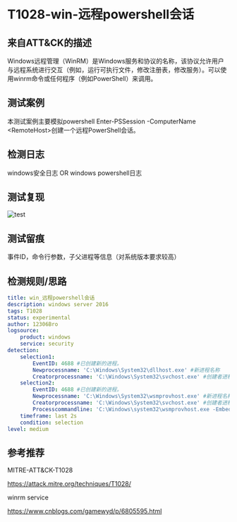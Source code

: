 # T1028-win-远程powershell会话

## 来自ATT&CK的描述

Windows远程管理（WinRM）是Windows服务和协议的名称，该协议允许用户与远程系统进行交互（例如，运行可执行文件，修改注册表，修改服务）。可以使用winrm命令或任何程序（例如PowerShell）来调用。

## 测试案例

本测试案例主要模拟powershell Enter-PSSession -ComputerName \<RemoteHost\>创建一个远程PowerShell会话。

## 检测日志

windows安全日志 OR windows powershell日志

## 测试复现

![test](https://s2.ax1x.com/2019/12/09/Q0npmd.png)

## 测试留痕

事件ID，命令行参数，子父进程等信息（对系统版本要求较高）

## 检测规则/思路

```yml
title: win_远程powershell会话
description: windows server 2016
tags: T1028
status: experimental
author: 12306Bro
logsource:
    product: windows
    service: security
detection:
    selection1:
        EventID: 4688 #已创建新的进程。
        Newprocessname: 'C:\Windows\System32\dllhost.exe' #新进程名称
        Creatorprocessname: 'C:\Windows\System32\svchost.exe' #创建者进程名称
    selection2:
        EventID: 4688 #已创建新的进程。
        Newprocessname: 'C:\Windows\System32\wsmprovhost.exe' #新进程名称
        Creatorprocessname: 'C:\Windows\System32\svchost.exe' #创建者进程名称
        Processcommandline: 'C:\Windows\system32\wsmprovhost.exe -Embedding' #进程命令行参数
    timeframe: last 2s
    condition: selection
level: medium
```

## 参考推荐

MITRE-ATT&CK-T1028

<https://attack.mitre.org/techniques/T1028/>

winrm service

<https://www.cnblogs.com/gamewyd/p/6805595.html>
